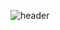 ![header](https://capsule-render.vercel.app/api?type=waving&color=auto&height=300&section=header&text=yujeonge&fontSize=90)

<!--
**yujeonge/yujeonge** is a ✨ _special_ ✨ repository because its `README.md` (this file) appears on your GitHub profile.

Here are some ideas to get you started:

- 🔭 I’m currently working on ...
- 🌱 I’m currently learning ...
- 👯 I’m looking to collaborate on ...
- 🤔 I’m looking for help with ...
- 💬 Ask me about ...
- 📫 How to reach me: ...
- 😄 Pronouns: ...
- ⚡ Fun fact: ...

[![Solved.ac Profile](http://mazassumnida.wtf/api/generate_badge?boj=jeong746)](https://solved.ac/jeong746)<br/>

[![Solved.ac Profile](http://mazassumnida.wtf/api/generate_badge?boj=jeong746)](https://solved.ac/jeong746) 


[![Top Langs](https://github-readme-stats.vercel.app/api/top-langs/?username=yujeonge&layout=compact)](https://github.com/yujeonge/github-readme-stats)


![Anurag's GitHub stats](https://github-readme-stats.vercel.app/api?username=yujeonge&show_icons=true&theme=radical)

-->
